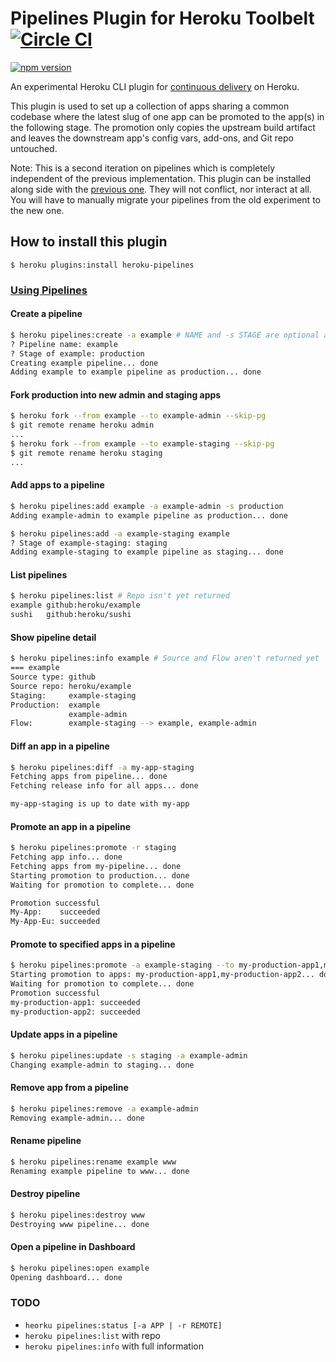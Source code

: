 # Pipelines Plugin for Heroku Toolbelt [![Circle CI](https://circleci.com/gh/heroku/heroku-pipelines/tree/master.svg?style=svg)](https://circleci.com/gh/heroku/heroku-pipelines/tree/master)

[![npm version](https://badge.fury.io/js/heroku-pipelines.svg)](http://badge.fury.io/js/heroku-pipelines)

An experimental Heroku CLI plugin for [continuous delivery](http://en.wikipedia.org/wiki/Continuous_delivery) on Heroku.

This plugin is used to set up a collection of apps sharing a common codebase where the latest slug of one app can be promoted to the app(s) in the following stage. The promotion only copies the upstream build artifact and leaves the downstream app's config vars, add-ons, and Git repo untouched.

Note: This is a second iteration on pipelines which is completely independent of the previous implementation. This plugin can be installed along side with the [previous one](https://github.com/heroku/heroku-pipeline). They will not conflict, nor interact at all. You will have to manually migrate your pipelines from the old experiment to the new one.

## How to install this plugin

```
$ heroku plugins:install heroku-pipelines
```

### [Using Pipelines](https://devcenter.heroku.com/articles/pipelines)

#### Create a pipeline

```bash
$ heroku pipelines:create -a example # NAME and -s STAGE are optional and implied from app name
? Pipeline name: example
? Stage of example: production
Creating example pipeline... done
Adding example to example pipeline as production... done
```

#### Fork production into new admin and staging apps

```bash
$ heroku fork --from example --to example-admin --skip-pg
$ git remote rename heroku admin
...
$ heroku fork --from example --to example-staging --skip-pg
$ git remote rename heroku staging
...
```

#### Add apps to a pipeline

```bash
$ heroku pipelines:add example -a example-admin -s production
Adding example-admin to example pipeline as production... done

$ heroku pipelines:add -a example-staging example
? Stage of example-staging: staging
Adding example-staging to example pipeline as staging... done
```

#### List pipelines

```bash
$ heroku pipelines:list # Repo isn't yet returned
example github:heroku/example
sushi   github:heroku/sushi
```

#### Show pipeline detail

```bash
$ heroku pipelines:info example # Source and Flow aren't returned yet
=== example
Source type: github
Source repo: heroku/example
Staging:     example-staging
Production:  example
             example-admin
Flow:        example-staging --> example, example-admin
```

#### Diff an app in a pipeline

```bash
$ heroku pipelines:diff -a my-app-staging
Fetching apps from pipeline... done
Fetching release info for all apps... done

my-app-staging is up to date with my-app
```

#### Promote an app in a pipeline

```bash
$ heroku pipelines:promote -r staging
Fetching app info... done
Fetching apps from my-pipeline... done
Starting promotion to production... done
Waiting for promotion to complete... done

Promotion successful
My-App:    succeeded
My-App-Eu: succeeded
```

#### Promote to specified apps in a pipeline
```bash
$ heroku pipelines:promote -a example-staging --to my-production-app1,my-production-app2
Starting promotion to apps: my-production-app1,my-production-app2... done
Waiting for promotion to complete... done
Promotion successful
my-production-app1: succeeded
my-production-app2: succeeded
```

#### Update apps in a pipeline

```bash
$ heroku pipelines:update -s staging -a example-admin
Changing example-admin to staging... done
```

#### Remove app from a pipeline

```bash
$ heroku pipelines:remove -a example-admin
Removing example-admin... done
```

#### Rename pipeline

```bash
$ heroku pipelines:rename example www
Renaming example pipeline to www... done
```

#### Destroy pipeline

```bash
$ heroku pipelines:destroy www
Destroying www pipeline... done
```

#### Open a pipeline in Dashboard

```bash
$ heroku pipelines:open example
Opening dashboard... done
```

### TODO

* `heorku pipelines:status [-a APP | -r REMOTE]`
* `heroku pipelines:list` with repo
* `heroku pipelines:info` with full information
